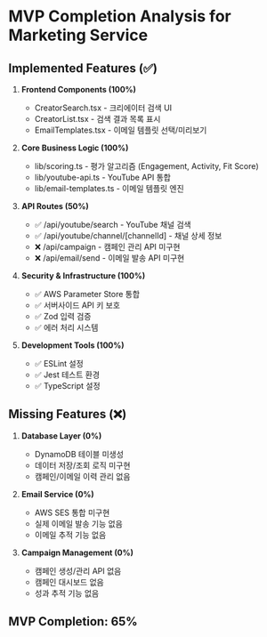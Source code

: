 # MVP Completion Analysis for Marketing Service

## Implemented Features (✅)
1. **Frontend Components (100%)**
   - CreatorSearch.tsx - 크리에이터 검색 UI
   - CreatorList.tsx - 검색 결과 목록 표시
   - EmailTemplates.tsx - 이메일 템플릿 선택/미리보기

2. **Core Business Logic (100%)**
   - lib/scoring.ts - 평가 알고리즘 (Engagement, Activity, Fit Score)
   - lib/youtube-api.ts - YouTube API 통합
   - lib/email-templates.ts - 이메일 템플릿 엔진

3. **API Routes (50%)**
   - ✅ /api/youtube/search - YouTube 채널 검색
   - ✅ /api/youtube/channel/[channelId] - 채널 상세 정보
   - ❌ /api/campaign - 캠페인 관리 API 미구현
   - ❌ /api/email/send - 이메일 발송 API 미구현

4. **Security & Infrastructure (100%)**
   - ✅ AWS Parameter Store 통합
   - ✅ 서버사이드 API 키 보호
   - ✅ Zod 입력 검증
   - ✅ 에러 처리 시스템

5. **Development Tools (100%)**
   - ✅ ESLint 설정
   - ✅ Jest 테스트 환경
   - ✅ TypeScript 설정

## Missing Features (❌)
1. **Database Layer (0%)**
   - DynamoDB 테이블 미생성
   - 데이터 저장/조회 로직 미구현
   - 캠페인/이메일 이력 관리 없음

2. **Email Service (0%)**
   - AWS SES 통합 미구현
   - 실제 이메일 발송 기능 없음
   - 이메일 추적 기능 없음

3. **Campaign Management (0%)**
   - 캠페인 생성/관리 API 없음
   - 캠페인 대시보드 없음
   - 성과 추적 기능 없음

## MVP Completion: 65%